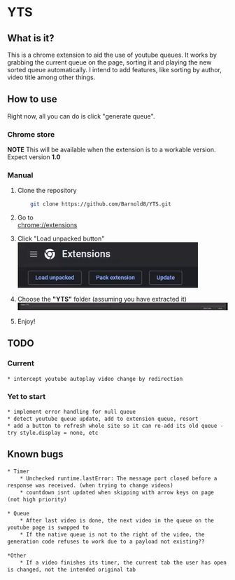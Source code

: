 # YTS

## What is it?

This is a chrome extension to aid the use of youtube queues. It works by grabbing the current queue on the page, sorting it and playing the new sorted queue automatically.
I intend to add features, like sorting by author, video title among other things. 

## How to use

Right now, all you can do is click "generate queue". 

### Chrome store

**NOTE** This will be available when the extension is to a workable version. Expect version **1.0**

### Manual

1.
    Clone the repository
    ```sh
        git clone https://github.com/Barnold8/YTS.git
    ```
2.  Go to\
       [chrome://extensions](chrome://extensions) 
    
3.  Click "Load unpacked button" \
        ![Clicking "Load unpacked button"](ReadmeAssets/step3.gif)
4.  Choose the **"YTS"** folder (assuming you have extracted it) \
        ![Choosing the "YTS" folder](ReadmeAssets/step4.gif)
5.  Enjoy!


## TODO

### Current

    * intercept youtube autoplay video change by redirection

    
### Yet to start

    * implement error handling for null queue
    * detect youtube queue update, add to extension queue, resort
    * add a button to refresh whole site so it can re-add its old queue - try style.display = none, etc



## Known bugs

    * Timer
        * Unchecked runtime.lastError: The message port closed before a response was received. (when trying to change videos)
        * countdown isnt updated when skipping with arrow keys on page (not high priority)

    * Queue
        * After last video is done, the next video in the queue on the youtube page is swapped to
        * If the native queue is not to the right of the video, the generation code refuses to work due to a payload not existing??

    *Other
        * If a video finishes its timer, the current tab the user has open is changed, not the intended original tab

